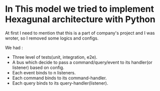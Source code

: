 # In This model we tried to implement Hexagunal architecture with Python

At first I need to mention that this is a part of company's project and I was wroter, so I removed some logics and configs.

We had :
  - Three level of tests(unit, integration, e2e).
  - A bus which decide to pass a command/query/event to its handler(or listener) based on config.
  - Each event binds to n listeners.
  - Each command binds to its command-handler.
  - Each query binds to its query-handler(listener).
